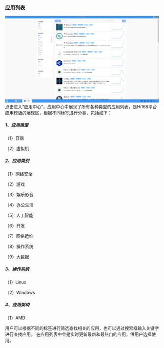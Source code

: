 ### 应用列表
![alt text](../help_picture/01_appcenter01.png)
点击进入“应用中心”，应用中心中展现了所有各种类型的应用列表，是Hi168平台应用模版的展现区，根据不同标签进行分类，包括如下：
##### 1、应用类型
（1）容器

（2）虚拟机

##### 2、应用类别
（1）网络安全

（2）游戏

（3）娱乐影音

（4）办公生活

（5）人工智能

（6）开发

（7）网络运维

（8）操作系统

（9）大数据

##### 3、操作系统
（1）Linux

（2）Windows

##### 4、应用架构
（1）AMD

用户可以根据不同的标签进行筛选查找相关的应用，也可以通过搜索框输入关键字进行查找应用。
在应用列表中会是实时更新最新和最热门的应用，供用户选择使用。